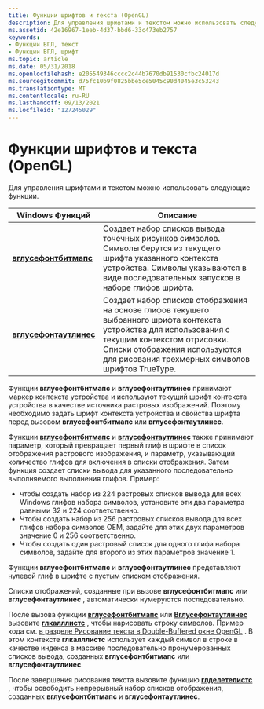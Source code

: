 ```yaml
---
title: Функции шрифтов и текста (OpenGL)
description: Для управления шрифтами и текстом можно использовать следующие функции.
ms.assetid: 42e16967-1eeb-4d37-bbd6-33c473eb2757
keywords:
- Функции ВГЛ, текст
- Функции ВГЛ, шрифт
ms.topic: article
ms.date: 05/31/2018
ms.openlocfilehash: e205549346cccc2c44b7670db91530cfbc24017d
ms.sourcegitcommit: d75fc10b9f0825bbe5ce5045c90d4045e3c53243
ms.translationtype: MT
ms.contentlocale: ru-RU
ms.lasthandoff: 09/13/2021
ms.locfileid: "127245029"
---
```

# <a name="font-and-text-functions-opengl"></a>Функции шрифтов и текста (OpenGL)

Для управления шрифтами и текстом можно использовать следующие функции.



| Windows Функций                                 | Описание                                                                                                                                                                                                                      |
|--------------------------------------------------|----------------------------------------------------------------------------------------------------------------------------------------------------------------------------------------------------------------------------------|
| [**вглусефонтбитмапс**](/windows/desktop/api/wingdi/nf-wingdi-wglusefontbitmapsa)   | Создает набор списков вывода точечных рисунков символов. Символы берутся из текущего шрифта указанного контекста устройства. Символы указываются в виде последовательных запусков в наборе глифов шрифта.                                      |
| [**вглусефонтаутлинес**](/windows/desktop/api/wingdi/nf-wingdi-wglusefontoutlinesa) | Создает набор списков отображения на основе глифов текущего выбранного шрифта контекста устройства для использования с текущим контекстом отрисовки. Списки отображения используются для рисования трехмерных символов шрифтов TrueType. |



 

Функции **вглусефонтбитмапс** и **вглусефонтаутлинес** принимают маркер контекста устройства и используют текущий шрифт контекста устройства в качестве источника растровых изображений. Поэтому необходимо задать шрифт контекста устройства и свойства шрифта перед вызовом **вглусефонтбитмапс** или **вглусефонтаутлинес**.

Функции [**вглусефонтбитмапс**](/windows/desktop/api/wingdi/nf-wingdi-wglusefontbitmapsa) и [**вглусефонтаутлинес**](/windows/desktop/api/wingdi/nf-wingdi-wglusefontoutlinesa) также принимают параметр, который превращает первый глиф в шрифте в список отображения растрового изображения, и параметр, указывающий количество глифов для включения в списки отображения. Затем функция создает списки вывода для указанного последовательно выполняемого выполнения глифов. Пример:

-   чтобы создать набор из 224 растровых списков вывода для всех Windows глифов набора символов, установите эти два параметра равными 32 и 224 соответственно.
-   Чтобы создать набор из 256 растровых списков вывода для всех глифов набора символов OEM, задайте для этих двух параметров значение 0 и 256 соответственно.
-   Чтобы создать один растровый список для одного глифа набора символов, задайте для второго из этих параметров значение 1.

Функции **вглусефонтбитмапс** и **вглусефонтаутлинес** представляют нулевой глиф в шрифте с пустым списком отображения.

Списки отображений, созданные при вызове **вглусефонтбитмапс** или **вглусефонтаутлинес** , автоматически нумеруются последовательно.

После вызова функции [**вглусефонтбитмапс**](/windows/desktop/api/wingdi/nf-wingdi-wglusefontbitmapsa) или [**Вглусефонтаутлинес**](/windows/desktop/api/wingdi/nf-wingdi-wglusefontoutlinesa) вызовите [**глкалллистс**](glcalllists.md) , чтобы нарисовать строку символов. Пример кода см. [в разделе Рисование текста в Double-Buffered окне OpenGL](drawing-text-in-a-double-buffered-opengl-window.md) . В этом контексте **глкалллистс** использует каждый символ в строке в качестве индекса в массиве последовательно пронумерованных списков вывода, созданных **вглусефонтбитмапс** или **вглусефонтаутлинес**.

После завершения рисования текста вызовите функцию [**глделетелистс**](gldeletelists.md) , чтобы освободить непрерывный набор списков отображения, созданных **вглусефонтбитмапс** и **вглусефонтаутлинес**.

 

 




